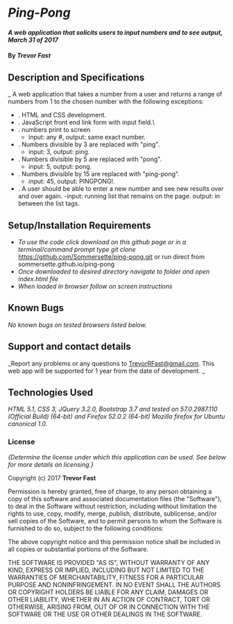 # _Ping-Pong_

#### _A web application that solicits users to input numbers and to see output, March 31 of 2017_

#### By _**Trevor Fast**_

## Description and Specifications

_ A web application that takes a number from a user and returns a range of numbers from 1 to the chosen number with the following exceptions:

* . HTML and CSS development.
* . JavaScript front end link form with input field.\
* . numbers print to screen
    - input: any #, output: same exact number.
* . Numbers divisible by 3 are replaced with "ping".
    - input: 3, output: ping.
* . Numbers divisible by 5 are replaced with "pong".
    - input: 5, output: pong.
* . Numbers divisible by 15 are replaced with "ping-pong".
    - input: 45, output: PINGPONG!.
* . A user should be able to enter a new number and see new results over and over again.
    -input: running list that remains on the page. output: in between the list tags.


## Setup/Installation Requirements

* _To use the code click download on this github page or in a terminal/command prompt type git clone_ https://github.com/Sommersette/ping-pong.git or run direct from sommersette.github.io/ping-pong 
* _Once downloaded to desired directory navigate to folder and open index.html file_
* _When loaded in browser follow on screen instructions_


## Known Bugs

_No known bugs on tested browsers listed below._

## Support and contact details

_Report any problems or any questions to TrevorRFast@gmail.com. This web app will be supported for 1 year from the date of development. _

## Technologies Used

_HTML 5.1, CSS 3, JQuery 3.2.0, Bootstrap 3.7 and tested on 57.0.2987.110 (Official Build) (64-bit) and Firefox 52.0.2 (64-bit) Mozilla firefox for Ubuntu canonical 1.0._

### License

*{Determine the license under which this application can be used.  See below for more details on licensing.}*

Copyright (c) 2017 **Trevor Fast**

Permission is hereby granted, free of charge, to any person obtaining a copy
of this software and associated documentation files (the "Software"), to deal
in the Software without restriction, including without limitation the rights
to use, copy, modify, merge, publish, distribute, sublicense, and/or sell
copies of the Software, and to permit persons to whom the Software is
furnished to do so, subject to the following conditions:

The above copyright notice and this permission notice shall be included in all
copies or substantial portions of the Software.

THE SOFTWARE IS PROVIDED "AS IS", WITHOUT WARRANTY OF ANY KIND, EXPRESS OR
IMPLIED, INCLUDING BUT NOT LIMITED TO THE WARRANTIES OF MERCHANTABILITY,
FITNESS FOR A PARTICULAR PURPOSE AND NONINFRINGEMENT. IN NO EVENT SHALL THE
AUTHORS OR COPYRIGHT HOLDERS BE LIABLE FOR ANY CLAIM, DAMAGES OR OTHER
LIABILITY, WHETHER IN AN ACTION OF CONTRACT, TORT OR OTHERWISE, ARISING FROM,
OUT OF OR IN CONNECTION WITH THE SOFTWARE OR THE USE OR OTHER DEALINGS IN THE
SOFTWARE.
